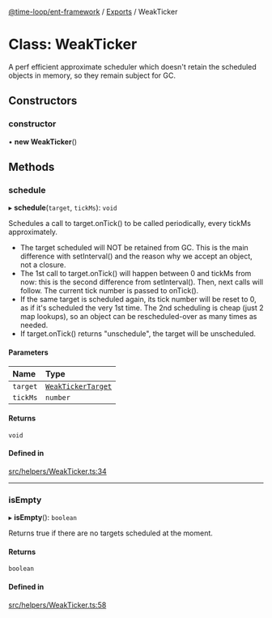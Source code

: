[@time-loop/ent-framework](../README.md) / [Exports](../modules.md) / WeakTicker

# Class: WeakTicker

A perf efficient approximate scheduler which doesn't retain the scheduled
objects in memory, so they remain subject for GC.

## Constructors

### constructor

• **new WeakTicker**()

## Methods

### schedule

▸ **schedule**(`target`, `tickMs`): `void`

Schedules a call to target.onTick() to be called periodically, every tickMs
approximately.
- The target scheduled will NOT be retained from GC. This is the main
  difference with setInterval() and the reason why we accept an object, not
  a closure.
- The 1st call to target.onTick() will happen between 0 and tickMs from
  now: this is the second difference from setInterval(). Then, next calls
  will follow. The current tick number is passed to onTick().
- If the same target is scheduled again, its tick number will be reset to
  0, as if it's scheduled the very 1st time. The 2nd scheduling is cheap
  (just 2 map lookups), so an object can be rescheduled-over as many times
  as needed.
- If target.onTick() returns "unschedule", the target will be unscheduled.

#### Parameters

| Name | Type |
| :------ | :------ |
| `target` | [`WeakTickerTarget`](../interfaces/WeakTickerTarget.md) |
| `tickMs` | `number` |

#### Returns

`void`

#### Defined in

[src/helpers/WeakTicker.ts:34](https://github.com/clickup/rest-client/blob/master/src/helpers/WeakTicker.ts#L34)

___

### isEmpty

▸ **isEmpty**(): `boolean`

Returns true if there are no targets scheduled at the moment.

#### Returns

`boolean`

#### Defined in

[src/helpers/WeakTicker.ts:58](https://github.com/clickup/rest-client/blob/master/src/helpers/WeakTicker.ts#L58)
